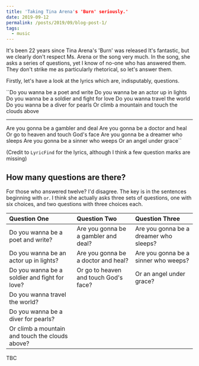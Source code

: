 ```yaml
---
title: 'Taking Tina Arena's 'Burn' seriously.'
date: 2019-09-12
permalink: /posts/2019/09/blog-post-1/
tags:
  - music
---
```


It's been 22 years since Tina Arena's 'Burn' was released
It's fantastic, but we clearly don't respect Ms. Arena or the song very much. In the song, she asks a series of questions, yet I know of no-one who has answered them. They don't strike me as particularly rhetorical, so let's answer them.

Firstly, let's have a look at the lyrics which are, indisputably, questions.

``Do you wanna be a poet and write
Do you wanna be an actor up in lights
Do you wanna be a soldier and fight for love
Do you wanna travel the world
Do you wanna be a diver for pearls
Or climb a mountain and touch the clouds above

---

Are you gonna be a gambler and deal
Are you gonna be a doctor and heal
Or go to heaven and touch God's face
Are you gonna be a dreamer who sleeps
Are you gonna be a sinner who weeps
Or an angel under grace``

(Credit to `LyricFind` for the lyrics, although I think a few question marks are missing)

## How many questions are there?
For those who answered twelve? I'd disagree. The key is in the sentences beginning with `or`. I think she actually asks three sets of questions, one with six choices, and two questions with three choices each.

| Question One | Question Two | Question  Three |
| :--- | :--- | :--- |
| Do you wanna be a poet and write? | Are you gonna be a gambler and deal? | Are you gonna be a dreamer who sleeps? |
| Do you wanna be an actor up in lights? | Are you gonna be a doctor and heal? | Are you gonna be a sinner who weeps? |
| Do you wanna be a soldier and fight for love? | Or go to heaven and touch God's face? | Or an angel under grace? |
| Do you wanna travel the world? | | |
| Do you wanna be a diver for pearls? | | |
| Or climb a mountain and touch the clouds above? | | |


TBC




